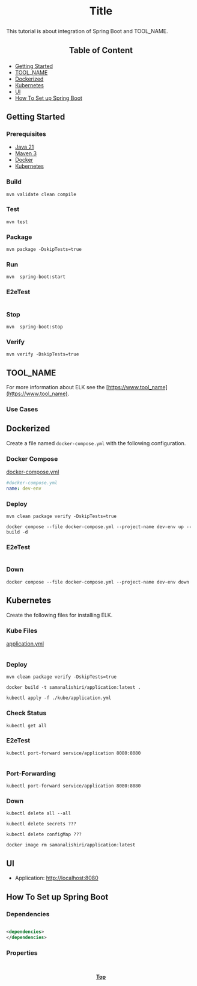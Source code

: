 # <p align="center">Title</p>

<p align="justify">

This tutorial is about integration of Spring Boot and TOOL_NAME.

</p>

## <p align="center"> Table of Content </p>

* [Getting Started](#getting-started)
* [TOOL_NAME](#tool_name)
* [Dockerized](#dockerized)
* [Kubernetes](#kubernetes)
* [UI](#ui )
* [How To Set up Spring Boot](#how-to-set-up-spring-boot)

## Getting Started

### Prerequisites

* [Java 21](https://www.oracle.com/java/technologies/downloads)
* [Maven 3](https://maven.apache.org/index.html)
* [Docker](https://www.docker.com)
* [Kubernetes](https://kubernetes.io)

### Build

```shell
mvn validate clean compile 
```

### Test

```shell
mvn test
```

### Package

```shell
mvn package -DskipTests=true
```

### Run

```shell
mvn  spring-boot:start
```

### E2eTest

```shell
```

### Stop

```shell
mvn  spring-boot:stop
```

### Verify

```shell
mvn verify -DskipTests=true
```

## TOOL_NAME

<p align="justify">

For more information about ELK see the [https://www.tool_name](https://www.tool_name).

</p>

### Use Cases

## Dockerized

Create a file named `docker-compose.yml` with the following configuration.

### Docker Compose

[docker-compose.yml](docker-compose.yml)

```yaml
#docker-compose.yml
name: dev-env
```

### Deploy

```shell
mvn clean package verify -DskipTests=true
```

```shell
docker compose --file docker-compose.yml --project-name dev-env up --build -d
```

### E2eTest

```shell
```

### Down

```shell
docker compose --file docker-compose.yml --project-name dev-env down
```

## Kubernetes

Create the following files for installing ELK.

### Kube Files

[application.yml](/kube/application.yml)

```yaml

```

### Deploy

```shell
mvn clean package verify -DskipTests=true
```

```shell
docker build -t samanalishiri/application:latest .
```

```shell
kubectl apply -f ./kube/application.yml
```

### Check Status

```shell
kubectl get all
```

### E2eTest

```shell
kubectl port-forward service/application 8080:8080
```

```shell
```

### Port-Forwarding

```shell
kubectl port-forward service/application 8080:8080
```

### Down

```shell
kubectl delete all --all
```

```shell
kubectl delete secrets ???
```

```shell
kubectl delete configMap ???
```

```shell
docker image rm samanalishiri/application:latest
```

## UI

* Application: [http://localhost:8080](http://localhost:8080)

## How To Set up Spring Boot

### Dependencies

```xml

<dependencies>
</dependencies>
```

### Properties

```yaml

```

##

**<p align="center"> [Top](#title) </p>**